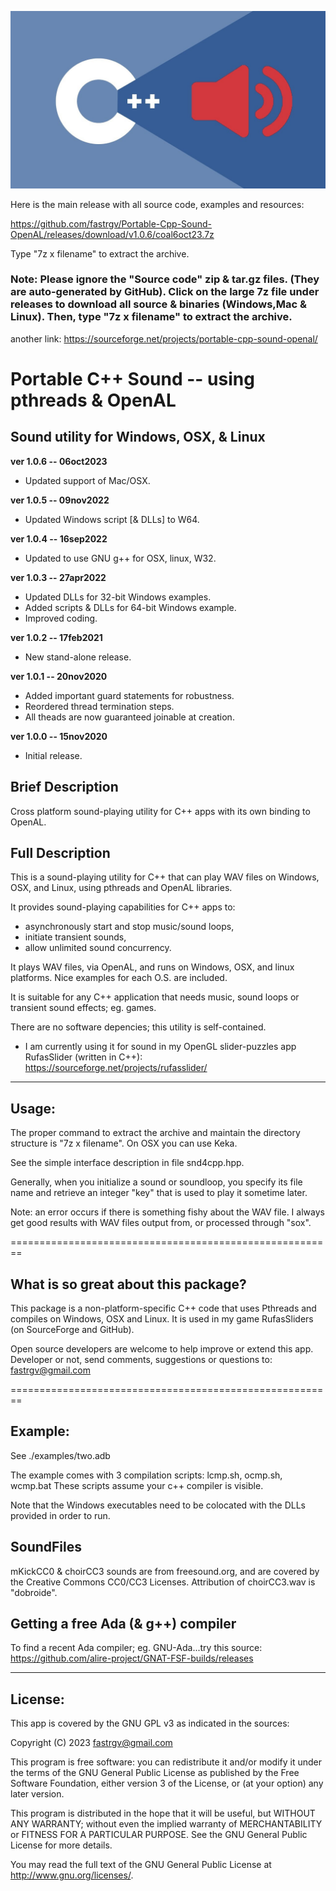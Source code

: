 
![screenshot](https://github.com/fastrgv/Portable-Cpp-Sound-OpenAL/blob/main/cppSound.jpeg)


Here is the main release with all source code, examples and resources:

https://github.com/fastrgv/Portable-Cpp-Sound-OpenAL/releases/download/v1.0.6/coal6oct23.7z

Type "7z x filename" to extract the archive.

### Note: Please ignore the "Source code" zip & tar.gz files. (They are auto-generated by GitHub). Click on the large 7z file under releases to download all source & binaries (Windows,Mac & Linux). Then, type "7z x filename" to extract the archive. 








another link:
https://sourceforge.net/projects/portable-cpp-sound-openal/


# Portable C++ Sound -- using pthreads & OpenAL
## Sound utility for Windows, OSX, & Linux


**ver 1.0.6 -- 06oct2023**

* Updated support of Mac/OSX.


**ver 1.0.5 -- 09nov2022**

* Updated Windows script [& DLLs] to W64.


**ver 1.0.4 -- 16sep2022**

* Updated to use GNU g++ for OSX, linux, W32.


**ver 1.0.3 -- 27apr2022**

* Updated DLLs for 32-bit Windows examples.
* Added scripts & DLLs for 64-bit Windows example.
* Improved coding.

**ver 1.0.2 -- 17feb2021**

* New stand-alone release.

**ver 1.0.1 -- 20nov2020**

* Added important guard statements for robustness.
* Reordered thread termination steps.
* All theads are now guaranteed joinable at creation.

**ver 1.0.0 -- 15nov2020**

* Initial release.



## Brief Description
Cross platform sound-playing utility for C++ apps with its own binding to OpenAL.



## Full Description


This is a sound-playing utility for C++ that can play WAV files on Windows, OSX, and Linux, using pthreads and OpenAL libraries.

It provides sound-playing capabilities for C++ apps to:

* asynchronously start and stop music/sound loops, 
* initiate transient sounds,
* allow unlimited sound concurrency.


It plays WAV files, via OpenAL, and runs on Windows, OSX, and linux platforms. Nice examples for each O.S. are included.

It is suitable for any C++ application that needs music, sound loops or transient sound effects; eg. games.

There are no software depencies; this utility is self-contained.

* I am currently using it for sound in my OpenGL slider-puzzles app RufasSlider (written in C++): https://sourceforge.net/projects/rufasslider/

--------------------------------------------------------
## Usage:

The proper command to extract the archive and maintain the directory structure is "7z x filename".
On OSX you can use Keka.

See the simple interface description in file snd4cpp.hpp.

Generally, when you initialize a sound or soundloop, you specify its file name and retrieve an integer "key" that is used to play it sometime later.

Note: an error occurs if there is something fishy about the WAV file. I always get good results with WAV files output from, or processed through "sox".

========================================================
## What is so great about this package?

This package is a non-platform-specific C++ code that uses Pthreads and compiles on Windows, OSX and Linux. It is used in my game RufasSliders (on SourceForge and GitHub).

Open source developers are welcome to help improve or extend this app.
Developer or not, send comments, suggestions or questions to:
fastrgv@gmail.com


========================================================

## Example:

See ./examples/two.adb

The example comes with 3 compilation scripts: lcmp.sh, ocmp.sh, wcmp.bat
These scripts assume your c++ compiler is visible.

Note that the Windows executables need to be colocated with the DLLs provided in order to run.

## SoundFiles
mKickCC0 & choirCC3 sounds are from freesound.org, and are covered by the Creative Commons CC0/CC3 Licenses. Attribution of choirCC3.wav is "dobroide".

## Getting a free Ada (& g++) compiler
To find a recent Ada compiler;  eg. GNU-Ada...try this source:
	https://github.com/alire-project/GNAT-FSF-builds/releases


--------------------------
## License:


This app is covered by the GNU GPL v3 as indicated in the sources:


Copyright (C) 2023  <fastrgv@gmail.com>

This program is free software: you can redistribute it and/or modify
it under the terms of the GNU General Public License as published by
the Free Software Foundation, either version 3 of the License, or
(at your option) any later version.

This program is distributed in the hope that it will be useful,
but WITHOUT ANY WARRANTY; without even the implied warranty of
MERCHANTABILITY or FITNESS FOR A PARTICULAR PURPOSE.  See the
GNU General Public License for more details.

You may read the full text of the GNU General Public License
at <http://www.gnu.org/licenses/>.



